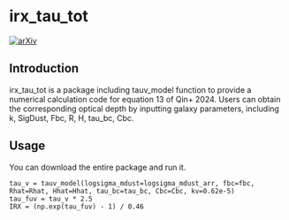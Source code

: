 # irx_tau_tot
[![arXiv](https://img.shields.io/badge/arxiv.org/abs/2312.16700-blue)](http://arxiv.org/abs/2312.16700)

## Introduction
irx_tau_tot is a package including tauv_model function to provide a numerical calculation code for equation 13 of Qin+ 2024. Users can obtain the corresponding optical depth by inputting galaxy parameters, including k, SigDust, Fbc, R, H, tau_bc, Cbc.

## Usage
You can download the entire package and run it.
```
tau_v = tauv_model(logsigma_mdust=logsigma_mdust_arr, fbc=fbc, Rhat=Rhat, Hhat=Hhat, tau_bc=tau_bc, Cbc=Cbc, kv=0.62e-5)
tau_fuv = tau_v * 2.5
IRX = (np.exp(tau_fuv) - 1) / 0.46
```
